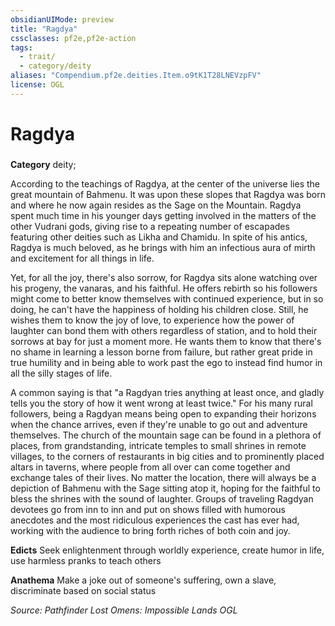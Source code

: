 ```yaml
---
obsidianUIMode: preview
title: "Ragdya"
cssclasses: pf2e,pf2e-action
tags:
  - trait/
  - category/deity
aliases: "Compendium.pf2e.deities.Item.o9tK1T28LNEVzpFV"
license: OGL
---
```

# Ragdya

### 

**Category** deity; 




According to the teachings of Ragdya, at the center of the universe lies the great mountain of Bahmenu. It was upon these slopes that Ragdya was born and where he now again resides as the Sage on the Mountain. Ragdya spent much time in his younger days getting involved in the matters of the other Vudrani gods, giving rise to a repeating number of escapades featuring other deities such as Likha and Chamidu. In spite of his antics, Ragdya is much beloved, as he brings with him an infectious aura of mirth and excitement for all things in life.

Yet, for all the joy, there's also sorrow, for Ragdya sits alone watching over his progeny, the vanaras, and his faithful. He offers rebirth so his followers might come to better know themselves with continued experience, but in so doing, he can't have the happiness of holding his children close. Still, he wishes them to know the joy of love, to experience how the power of laughter can bond them with others regardless of station, and to hold their sorrows at bay for just a moment more. He wants them to know that there's no shame in learning a lesson borne from failure, but rather great pride in true humility and in being able to work past the ego to instead find humor in all the silly stages of life.

A common saying is that "a Ragdyan tries anything at least once, and gladly tells you the story of how it went wrong at least twice." For his many rural followers, being a Ragdyan means being open to expanding their horizons when the chance arrives, even if they're unable to go out and adventure themselves. The church of the mountain sage can be found in a plethora of places, from grandstanding, intricate temples to small shrines in remote villages, to the corners of restaurants in big cities and to prominently placed altars in taverns, where people from all over can come together and exchange tales of their lives. No matter the location, there will always be a depiction of Bahmenu with the Sage sitting atop it, hoping for the faithful to bless the shrines with the sound of laughter. Groups of traveling Ragdyan devotees go from inn to inn and put on shows filled with humorous anecdotes and the most ridiculous experiences the cast has ever had, working with the audience to bring forth riches of both coin and joy.

**Edicts** Seek enlightenment through worldly experience, create humor in life, use harmless pranks to teach others

**Anathema** Make a joke out of someone's suffering, own a slave, discriminate based on social status

*Source: Pathfinder Lost Omens: Impossible Lands*
*OGL*